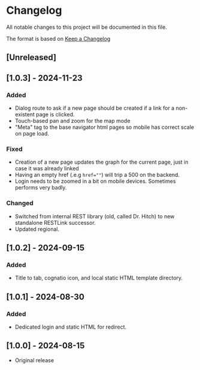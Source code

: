 # Changelog

All notable changes to this project will be documented in this file.

The format is based on [Keep a Changelog](https://keepachangelog.com/en/1.1.0/)

## [Unreleased]

## [1.0.3] - 2024-11-23

### Added

- Dialog route to ask if a new page should be created if a link for a non-existent page is clicked.
- Touch-based pan and zoom for the map mode
- "Meta" tag to the base navigator html pages so mobile has correct scale on page load.

### Fixed

- Creation of a new page updates the graph for the current page, just in case it was already linked
- Having an empty href (.e.g <code>href=""</code>) will trip a 500 on the backend.
- Login needs to be zoomed in a bit on mobile devices. Sometimes performs very badly.

### Changed

- Switched from internal REST library (old, called Dr. Hitch) to new standalone RESTLink successor.
- Updated regional.

## [1.0.2] - 2024-09-15

### Added
- Title to tab, cognatio icon, and local static HTML template directory.

## [1.0.1] - 2024-08-30

### Added
- Dedicated login and static HTML for redirect.

## [1.0.0] - 2024-08-15
- Original release